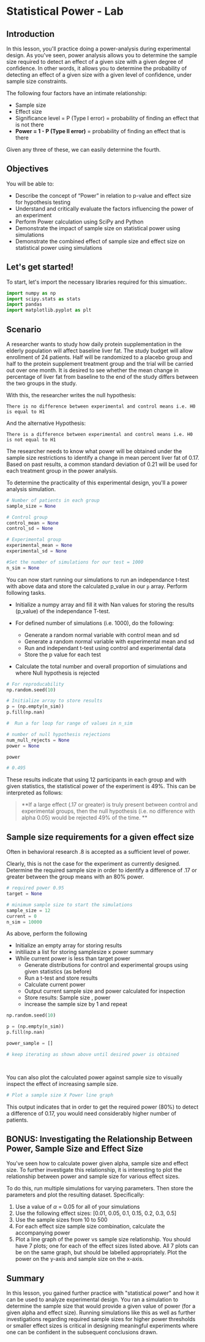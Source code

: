
# Statistical Power - Lab

## Introduction


In this lesson, you'll practice doing a power-analysis during experimental design. As you've seen, power analysis allows you to determine the sample size required to detect an effect of a given size with a given degree of confidence. In other words, it allows you to determine the probability of detecting an effect of a given size with a given level of confidence, under sample size constraints.

The following four factors have an intimate relationship:

* Sample size
* Effect size
* Significance level = P (Type I error) = probability of finding an effect that is not there
* **Power = 1 - P (Type II error)** = probability of finding an effect that is there

Given any three of these, we can easily determine the fourth.

## Objectives

You will be able to:

* Describe the concept of “Power” in relation to p-value and effect size for hypothesis testing
* Understand and critically evaluate the factors influencing the power of an experiment
* Perform Power calculation using SciPy and Python
* Demonstrate the impact of sample size on statistical power using simulations
* Demonstrate the combined effect of sample size and effect size on statistical power using simulations  

## Let's get started!
  
To start, let's import the necessary libraries required for this simuation:.


```python
import numpy as np
import scipy.stats as stats
import pandas
import matplotlib.pyplot as plt
```

## Scenario

A researcher wants to study how daily protein supplementation in the elderly population will affect baseline liver fat. The study budget will allow enrollment of 24 patients. Half will be randomized to a placebo group and half to the protein supplement treatment group and the trial will be carried out over one month. It is desired to see whether the mean change in percentage of liver fat from baseline to the end of the study differs between the two groups in the study. 

With this, the researcher writes the null hypothesis: 

    There is no difference between experimental and control means i.e. H0 is equal to H1

And the alternative Hypothesis:

    There is a difference between experimental and control means i.e. H0 is not equal to H1

The researcher needs to know what power  will be obtained under the sample size restrictions to identify a change in mean percent liver fat of 0.17. Based on past results, a common standard deviation of 0.21 will be used for each treatment group in the power analysis. 

To determine the practicality of this experimental design, you'll a power analysis simulation.


```python
# Number of patients in each group
sample_size = None

# Control group
control_mean = None
control_sd = None

# Experimental group
experimental_mean = None
experimental_sd = None

#Set the number of simulations for our test = 1000
n_sim = None
```

You can now start running our simulations to run an independance t-test with above data and store the calculated p_value in our `p` array. Perform following tasks.

* Initialize a numpy array and fill it with Nan values for storing the results (p_value) of the independance T-test.
* For defined number of simulations (i.e. 1000), do the following:

    * Generate a random normal variable with control mean and sd
    * Generate a random normal variable with experimental mean and sd
    * Run and independant t-test using control and experimental data
    * Store the p value for each test

* Calculate the total number and overall proportion of simulations and where Null hypothesis is rejected



```python
# For reproducability 
np.random.seed(10)

# Initialize array to store results
p = (np.empty(n_sim))
p.fill(np.nan)

#  Run a for loop for range of values in n_sim

# number of null hypothesis rejections
num_null_rejects = None
power = None

power

# 0.495
```

These results indicate that using 12 participants in each group and with given statistics, the statistical power of the experiment is 49%. This can be interpreted as follows:

> **If a large effect (.17 or greater) is truly present between control and experimental groups, then the null hypothesis (i.e. no difference with alpha 0.05) would be rejected 49% of the time. **

## Sample size requirements for a given effect size

Often in behavioral research .8 is accepted as a sufficient level of power.  

Clearly, this is not the case for the experiment as currently designed. Determine the required sample size in order to identify a difference of .17 or greater between the group means with an 80% power.


```python
# required power 0.95
target = None
```


```python
# minimum sample size to start the simulations 
sample_size = 12
current = 0
n_sim = 10000
```

As above, perform the following

* Initialize an empty array for storing results
* initiliaze a list for storing samplesize x power summary
* While current power is less than target power
    * Generate distributions for control and experimental groups using given statistics (as before)
    * Run a t-test and store results
    * Calculate current power 
    * Output current sample size and power calculated for inspection
    * Store results: Sample size , power
    * increase the sample size by 1 and repeat


```python
np.random.seed(10)

p = (np.empty(n_sim))
p.fill(np.nan)

power_sample = []

# keep iterating as shown above until desired power is obtained

    
```

You can also plot the calculated power against sample size to visually inspect the effect of increasing sample size. 


```python
# Plot a sample size X Power line graph 
```

This output indicates that in order to get the required power (80%) to detect a difference of 0.17, you would need considerably higher number of patients. 

## BONUS: Investigating the Relationship Between Power, Sample Size and Effect Size

You've seen how to calculate power given alpha, sample size and effect size. To further investigate this relationship, it is interesting to plot the relationship between power and sample size for various effect sizes. 

To do this, run multiple simulations for varying parameters. Then store the parameters and plot the resulting dataset. Specifically:

1. Use a value of $\alpha$ = 0.05 for all of your simulations
2. Use the following effect sizes: [0.01, 0.05, 0.1, 0.15, 0.2, 0.3, 0.5]
3. Use the sample sizes from 10 to 500
4. For each effect size sample size combination, calculate the accompanying power
5. Plot a line graph of the power vs sample size relationship. You should have 7 plots; one for each of the effect sizes listed above. All 7 plots can be on the same graph, but should be labelled appropriately. Plot the power on the y-axis and sample size on the x-axis.

## Summary

In this lesson, you gained further practice with "statistical power" and how it can be used to analyze experimental design. You ran a simulation to determine the sample size that would provide a given value of power (for a given alpha and effect size). Running simulations like this as well as further investigations regarding required sample sizes for higher power thresholds or smaller effect sizes is critical in designing meaningful experiments where one can be confident in the subsequent conclusions drawn.

